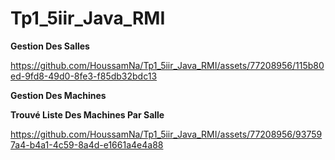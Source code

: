 # Tp1_5iir_Java_RMI

__Gestion Des Salles__






https://github.com/HoussamNa/Tp1_5iir_Java_RMI/assets/77208956/115b80ed-9fd8-49d0-8fe3-f85db32bdc13





__Gestion Des Machines__










__Trouvé Liste Des Machines Par Salle__




https://github.com/HoussamNa/Tp1_5iir_Java_RMI/assets/77208956/937597a4-b4a1-4c59-8a4d-e1661a4e4a88


